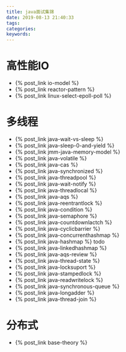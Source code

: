 ```yaml
---
title: java面试集锦
date: 2019-08-13 21:40:33
tags:
categories:
keywords:
---
```


# 高性能IO

- {% post_link io-model %}
- {% post_link reactor-pattern %}
- {% post_link linux-select-epoll-poll %}

# 多线程

- {% post_link java-wait-vs-sleep %}
- {% post_link java-sleep-0-and-yield %}
- {% post_link jmm-java-memory-model %}
- {% post_link java-volatile %}
- {% post_link java-cas %}
- {% post_link java-synchronized %}
- {% post_link java-threadpool %}
- {% post_link java-wait-notify %}
- {% post_link java-threadlocal %}
- {% post_link java-aqs %}
- {% post_link java-reentrantlock %}
- {% post_link java-condition %}
- {% post_link java-semaphore %}
- {% post_link java-countdownlactch %}
- {% post_link java-cyclicbarrier %}
- {% post_link java-concurrenthashmap %}
- {% post_link java-hashmap %}
todo
- {% post_link java-linkedhashmap %}
- {% post_link java-aqs-review %}
- {% post_link java-thread-state %}
- {% post_link java-locksuport %}
- {% post_link java-stampedlock %}
- {% post_link java-readwritelock %}
- {% post_link java-synchronous-queue %}
- {% post_link java-longadder %}
- {% post_link java-thread-join %}

# 分布式

- {% post_link base-theory %}
